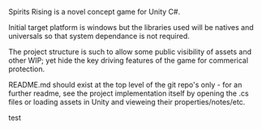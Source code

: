 Spirits Rising is a novel concept game for Unity C#.

Initial target platform is windows but the libraries used will be natives and universals so that system dependance is not required.

The project structure is such to allow some public visibility of assets and other WIP; yet hide the key driving features of the game for commerical protection.

README.md should exist at the top level of the git repo's only - for an further readme, see the project implementation itself by opening the .cs files or loading assets in Unity and vieweing their properties/notes/etc.

test
